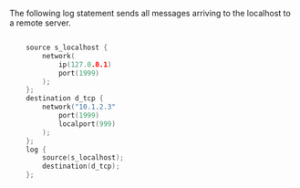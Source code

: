 ---
---
<!-- DISCLAIMER: This file is based on the syslog-ng Open Source Edition documentation https://github.com/balabit/syslog-ng-ose-guides/commit/2f4a52ee61d1ea9ad27cb4f3168b95408fddfdf2 and is used under the terms of The syslog-ng Open Source Edition Documentation License. The file has been modified by Axoflow. -->
The following log statement sends all messages arriving to the localhost to a remote server.

```c

    source s_localhost {
        network(
            ip(127.0.0.1)
            port(1999)
        );
    };
    destination d_tcp {
        network("10.1.2.3"
            port(1999)
            localport(999)
        );
    };
    log {
        source(s_localhost);
        destination(d_tcp);
    };

```
